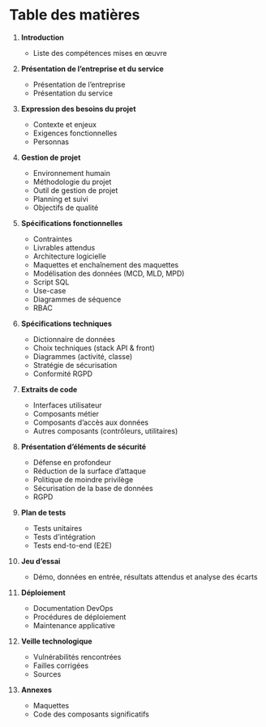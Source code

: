 # Table des matières

1. **Introduction**
   - Liste des compétences mises en œuvre

2. **Présentation de l’entreprise et du service**
   - Présentation de l’entreprise
   - Présentation du service

3. **Expression des besoins du projet**
   - Contexte et enjeux
   - Exigences fonctionnelles
   - Personnas

4. **Gestion de projet**
   - Environnement humain
   - Méthodologie du projet
   - Outil de gestion de projet
   - Planning et suivi
   - Objectifs de qualité

5. **Spécifications fonctionnelles**
   - Contraintes
   - Livrables attendus
   - Architecture logicielle
   - Maquettes et enchaînement des maquettes
   - Modélisation des données (MCD, MLD, MPD)
   - Script SQL
   - Use-case
   - Diagrammes de séquence
   - RBAC

6. **Spécifications techniques**
   - Dictionnaire de données
   - Choix techniques (stack API & front)
   - Diagrammes (activité, classe)
   - Stratégie de sécurisation
   - Conformité RGPD

7. **Extraits de code**
   - Interfaces utilisateur
   - Composants métier
   - Composants d’accès aux données
   - Autres composants (contrôleurs, utilitaires)

8. **Présentation d’éléments de sécurité**
   - Défense en profondeur
   - Réduction de la surface d’attaque
   - Politique de moindre privilège
   - Sécurisation de la base de données
   - RGPD

9. **Plan de tests**
   - Tests unitaires
   - Tests d’intégration
   - Tests end-to-end (E2E)

10. **Jeu d’essai**
    - Démo, données en entrée, résultats attendus et analyse des écarts

11. **Déploiement**
    - Documentation DevOps
    - Procédures de déploiement
    - Maintenance applicative

12. **Veille technologique**
    - Vulnérabilités rencontrées
    - Failles corrigées
    - Sources

13. **Annexes**
    - Maquettes
    - Code des composants significatifs
